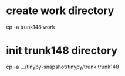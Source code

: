 
create work directory
=====================

cp -a trunk148 work


init trunk148 directory
=======================

cp -a .../tinypy-snapshot/tinypy/trunk trunk148

